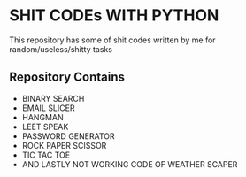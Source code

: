 # SHIT CODEs WITH PYTHON

This repository has some of shit codes written by me for random/useless/shitty tasks

## Repository Contains
 - BINARY SEARCH 
 - EMAIL SLICER
 - HANGMAN
 - LEET SPEAK
 - PASSWORD GENERATOR
 - ROCK PAPER SCISSOR
 - TIC TAC TOE
 - AND LASTLY NOT WORKING CODE OF WEATHER SCAPER